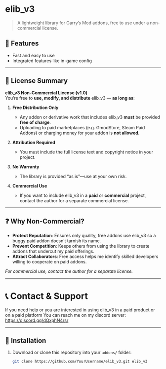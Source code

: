 # elib_v3

> A lightweight library for Garry’s Mod addons, free to use under a non-commercial license.

## 🚀 Features

- Fast and easy to use
- Integrated features like in-game config

---

## 📜 License Summary

**elib_v3 Non-Commercial License (v1.0)**  
You’re free to **use, modify, and distribute** elib_v3 — **as long as**:

1. **Free Distribution Only**  
   - Any addon or derivative work that includes elib_v3 **must** be provided **free of charge**.  
   - Uploading to paid marketplaces (e.g. GmodStore, Steam Paid Addons) or charging money for your addon is **not allowed**.

2. **Attribution Required**  
   - You must include the full license text and copyright notice in your project.

3. **No Warranty**  
   - The library is provided “as is”—use at your own risk.

4. **Commercial Use**  
   - If you want to include elib_v3 in a **paid** or **commercial** project, contact the author for a separate commercial license.

---

## ❓ Why Non-Commercial?

- **Protect Reputation**: Ensures only quality, free addons use elib_v3 so a buggy paid addon doesn’t tarnish its name.
- **Prevent Competition**: Keeps others from using the library to create addons that undercut my paid offerings.
- **Attract Collaborators**: Free access helps me identify skilled developers willing to cooperate on paid addons.

_For commercial use, contact the author for a separate license._  

---

# 📞 Contact & Support

If you need help or you are interested in using elib_v3 in a paid product or on a paid platform
You can reach me on my discord server: https://discord.gg/dQxphN4rsr

---

## 📂 Installation

1. Download or clone this repository into your `addons/` folder:
   ```bash
   git clone https://github.com/YourUsername/elib_v3.git elib_v3
